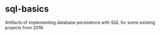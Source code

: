 # sql-basics
Artifacts of implementing database persistence with SQL for some existing projects from 2018.
